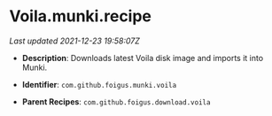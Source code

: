 # Voila.munki.recipe

_Last updated 2021-12-23 19:58:07Z_

- **Description**: Downloads latest Voila disk image and imports it into Munki.

- **Identifier**: `com.github.foigus.munki.voila`

- **Parent Recipes**: `com.github.foigus.download.voila`